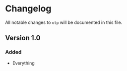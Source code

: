 # Changelog

All notable changes to `otp` will be documented in this file.

## Version 1.0

### Added
- Everything
